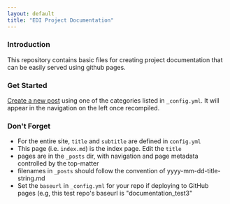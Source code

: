 ```yaml
---
layout: default
title: "EDI Project Documentation"
---
```

### Introduction
This repository contains basic files for creating project documentation that can be easily served using github pages. 


### Get Started

[Create a new post](http://jekyllrb.com/docs/posts/) using one of the categories listed in `_config.yml`. It will appear in the navigation on the left once recompiled. 



### Don't Forget

- For the entire site, `title` and `subtitle` are defined in `config.yml` 
- This page (i.e. `index.md`) is the index page. Edit the `title`
- pages are in the `_posts` dir, with navigation and page metadata controlled by the top-matter
- filenames in `_posts` should follow the convention of yyyy-mm-dd-title-string.md
- Set the `baseurl` in `_config.yml` for your repo if deploying to GitHub pages (e.g, this test repo's baseurl is "documentation_test3"
